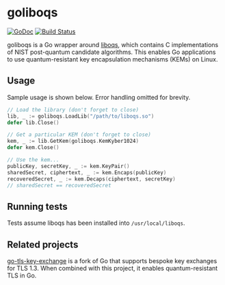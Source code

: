 # goliboqs
[![GoDoc](https://godoc.org/github.com/thales-e-security/goliboqs?status.svg)](https://godoc.org/github.com/thales-e-security/goliboqs)
[![Build Status](https://travis-ci.com/thales-e-security/goliboqs.svg?branch=master)](https://travis-ci.com/thales-e-security/goliboqs)

goliboqs is a Go wrapper around [liboqs](https://github.com/open-quantum-safe/liboqs), which contains C implementations 
of NIST post-quantum candidate algorithms.  This enables Go applications to use quantum-resistant key encapsulation 
mechanisms (KEMs) on Linux.
  
## Usage
  
Sample usage is shown below. Error handling omitted for brevity.

```go  
// Load the library (don't forget to close)
lib, _ := goliboqs.LoadLib("/path/to/liboqs.so")
defer lib.Close()

// Get a particular KEM (don't forget to close)
kem, _ := lib.GetKem(goliboqs.KemKyber1024)
defer kem.Close()

// Use the kem...
publicKey, secretKey, _ := kem.KeyPair()
sharedSecret, ciphertext, _ := kem.Encaps(publicKey)
recoveredSecret, _ := kem.Decaps(ciphertext, secretKey)
// sharedSecret == recoveredSecret
```

## Running tests

Tests assume liboqs has been installed into `/usr/local/liboqs`.

## Related projects

[go-tls-key-exchange](https://github.com/thales-e-security/go-tls-key-exchange) is a fork of Go that supports
bespoke key exchanges for TLS 1.3. When combined with this project, it enables quantum-resistant TLS in Go.
